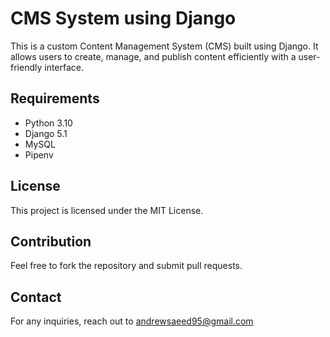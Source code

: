 # CMS System using Django
This is a custom Content Management System (CMS) built using Django. It allows users to create, manage, and publish content efficiently with a user-friendly interface.
## Requirements
- Python 3.10
- Django 5.1
- MySQL
- Pipenv
## License
This project is licensed under the MIT License.
## Contribution
Feel free to fork the repository and submit pull requests.
## Contact
For any inquiries, reach out to andrewsaeed95@gmail.com